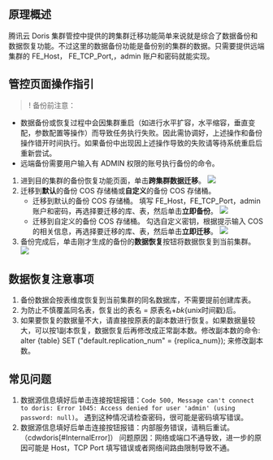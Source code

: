 ## 原理概述
腾讯云 Doris 集群管控中提供的跨集群迁移功能简单来说就是综合了数据备份和数据恢复功能。不过这里的数据备份功能是备份别的集群的数据。只需要提供远端集群的 FE_Host， FE_TCP_Port,，admin 账户和密码就能实现。

## 管控页面操作指引
>! 备份前注意：
- 数据备份或恢复过程中会因集群重启（如进行水平扩容，水平缩容，垂直变配，参数配置等操作）而导致任务执行失败。因此需协调好，上述操作和备份操作错开时间执行。如果备份中出现因上述操作导致的失败请等待系统重启后重新尝试。
- 远端备份需要用户输入有 ADMIN 权限的账号执行备份的命令。

1. 进到目的集群的备份恢复功能页面，单击**跨集群数据迁移**。
![](https://qcloudimg.tencent-cloud.cn/raw/061b758127311e106e6c66f6751f77df.png)
2. 迁移到**默认**的备份 COS 存储桶或**自定义**的备份 COS 存储桶。
	- 迁移到默认的备份 COS 存储桶。
填写 FE_Host，FE_TCP_Port，admin账户和密码，再选择要迁移的库、表，然后单击**立即备份**。 
![](https://qcloudimg.tencent-cloud.cn/raw/70d99a3d7258849b26c0e499fe36d47d.png)
	- 迁移到自定义的备份 COS 存储桶。
勾选自定义密钥，根据提示输入 COS 的相关信息，再选择要迁移的库、表，然后单击**立即迁移**。
![](https://qcloudimg.tencent-cloud.cn/raw/e56cf2e767cd115848f78e10c95d40d4.png)
4. 备份完成后，单击刚才生成的备份的**数据恢复**按钮将数据恢复到当前集群。
![](https://qcloudimg.tencent-cloud.cn/raw/50eab5371bcdbca3bf8ce90b582eb2fc.png)

## 数据恢复注意事项
1. 备份数据会按表维度恢复到当前集群的同名数据库，不需要提前创建库表。
2. 为防止不慎覆盖同名表，恢复出的表名 = 原表名+_bk_{unix时间戳}后。
3. 如果要恢复的数据量不大，请直接按原表的副本数进行恢复。如果数据量较大，可以按1副本恢复，数据恢复后再修改成正常副本数。修改副本数的命令: alter {table} SET ("default.replication_num" = {replica_num}); 来修改副本数。

## 常见问题
1. 数据源信息填好后单击连接按钮报错：`Code 500, Message can't connect to doris: Error 1045: Access denied for user 'admin' (using password: null)`。
遇到这种情况请检查密码，很可能是密码填写错误。
2. 数据源信息填好后单击连接按钮报错：内部服务错误，请稍后重试。（cdwdoris[#InternalError]）
问题原因：网络或端口不通导致，进一步的原因可能是 Host，TCP Port 填写错误或者网络间路由限制导致不通。

